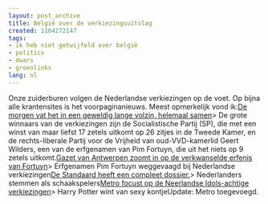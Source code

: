 ```yaml
---
layout: post_archive
title: België over de verkiezingsuitslag
created: 1164272147
tags:
- ik heb niet getwijfeld over belgië
- politics
- dwars
- groenlinks
lang: nl
---
```

Onze zuiderburen volgen de Nederlandse verkiezingen op de voet. Op bijna alle krantensites is het voorpaginanieuws. Meest opmerkelijk vond ik:[De morgen vat het in een geweldig lange volzin, helemaal samen](http://www.demorgen.be/telex/?news=own1164225570)> De grote winnaars van de verkiezingen zijn de Socialistische Partij (SP), die met een winst van maar liefst 17 zetels uitkomt op 26 zitjes in de Tweede Kamer, en de rechts-liberale Partij voor de Vrijheid van oud-VVD-kamerlid Geert Wilders, een van de erfgenamen van Pim Fortuyn, die uit het niets op 9 zetels uitkomt.[Gazet van Antwerpen zoomt in op de verkwanselde erfenis van Fortuyn](http://www.gva.be/nieuws/buitenland/default.asp?art={9CEAF1C3-3A94-4D10-8456-A9237EBC4B1A})> Erfgenamen Pim Fortuyn weggevaagd bij Nederlandse verkiezingen[De Standaard heeft een compleet dossier.](http://standaard.be/Kanaal/Index.aspx?KanaalId=256)> Nederlanders stemmen als schaakspelers[Metro focust op de Neerlandse Idols-achtige verkiezingen](http://www.freemetro.be/links.aspx?tgtURL=%2fHarry_Potter_wint_br_van_sexy_kontje23112006103001.html&title=Harry+Potter+wint+%3cbr%3evan+sexy+kontje&type=acms&m_id=3542&date=23%2f11%2f2006+10%3a4%3a37)> Harry Potter wint van sexy kontjeUpdate: Metro toegevoegd.

